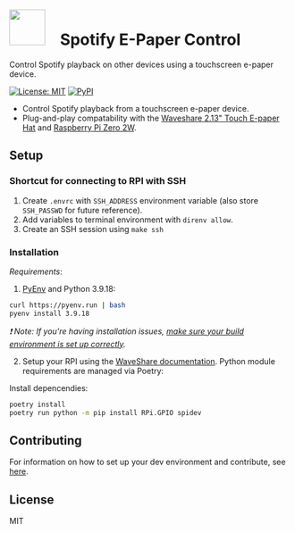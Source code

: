 <!-- Update this link with your own project logo -->
# <img src="https://raw.githubusercontent.com/Cutwell/spotify-e-paper-control/main/logo.png" style="width:64px;padding-right:20px;margin-bottom:-8px;"> Spotify E-Paper Control
 Control Spotify playback on other devices using a touchscreen e-paper device.

<!-- Find new badges at https://shields.io/badges -->
[![License: MIT](https://img.shields.io/badge/License-MIT-yellow.svg)](https://opensource.org/licenses/MIT)
[![PyPI](https://img.shields.io/pypi/v/readme-template-cli)](https://pypi.org/project/readme-template-cli/)

- Control Spotify playback from a touchscreen e-paper device.
- Plug-and-play compatability with the [Waveshare 2.13" Touch E-paper Hat](https://www.waveshare.com/2.13inch-touch-e-paper-hat.htm) and [Raspberry Pi Zero 2W](https://www.raspberrypi.com/products/raspberry-pi-zero-2-w/).


## Setup

### Shortcut for connecting to RPI with SSH

1. Create `.envrc` with `SSH_ADDRESS` environment variable (also store `SSH_PASSWD` for future reference).
2. Add variables to terminal environment with `direnv allow`.
3. Create an SSH session using `make ssh`

### Installation

_Requirements_:

1. [PyEnv](https://github.com/pyenv/pyenv) and Python 3.9.18:

```sh
curl https://pyenv.run | bash
pyenv install 3.9.18
```

_❗ Note: If you're having installation issues, [make sure your build environment is set up correctly](https://github.com/pyenv/pyenv/wiki#suggested-build-environment)._

2. Setup your RPI using the [WaveShare documentation](https://www.waveshare.com/wiki/2.13inch_Touch_e-Paper_HAT_Manual#Raspberry_Pi). Python module requirements are managed via Poetry:

Install depencendies:

```sh
poetry install
poetry run python -m pip install RPi.GPIO spidev
```

## Contributing

<!-- Remember to update the links in the `.github/CONTRIBUTING.md` file from `Cutwell/spotify-e-paper-control` to your own username and repository. -->

For information on how to set up your dev environment and contribute, see [here](.github/CONTRIBUTING.md).

## License

MIT
